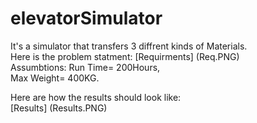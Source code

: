 # elevatorSimulator
It's a simulator that transfers 3 diffrent kinds of Materials.<br />
Here is the problem statment:
[Requirments] (Req.PNG)
<br />
Assumbtions:
Run Time= 200Hours,<br />
Max Weight= 400KG.<br />

Here are how the results should look like:<br />
[Results] (Results.PNG)
